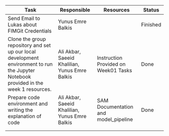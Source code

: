 

| **Task** | **Responsible** | **Resources** | **Status** |
| -------- | --------------- | ------------- | ---------- |
| Send Email to Lukas about FIMGit Credentials       |       Yunus Emre Balkis     |             |     Finished       |
| Clone the group repository and set up our local development environment to run the Jupyter Notebook provided in the week 1 resources.         |  Ali Akbar, Saeeid Khalilian, Yunus Emre Balkis               |  Instruction Provided on Week01 Tasks             |  Done          |
| Prepare code environment and writing the explanation of code  | Ali Akbar, Saeeid Khalilian, Yunus Emre Balkis |    SAM Documentation and model_pipeline            | Done          |
|          |                 |               |            |
|          |                 |               |            |
